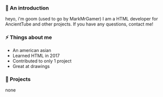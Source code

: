 ### 👋 An introduction

<!--
**MarkMrGamer/MarkMrGamer** is a ✨ _special_ ✨ repository because its `README.md` (this file) appears on your GitHub profile.

Here are some ideas to get you started:

- 🔭 I’m currently working on ...
- 🌱 I’m currently learning ...
- 👯 I’m looking to collaborate on ...
- 🤔 I’m looking for help with ...
- 💬 Ask me about ...
- 📫 How to reach me: ...
- 😄 Pronouns: ...
- ⚡ Fun fact: ...
-->

heyo, i'm goom (used to go by MarkMrGamer) I am a HTML developer for AncientTube and other projects. If you have any questions, contact me!

### ⚡ Things about me
- An american asian
- Learned HTML in 2017
- Contributed to only 1 project
- Great at drawings

### 🔭 Projects

none
